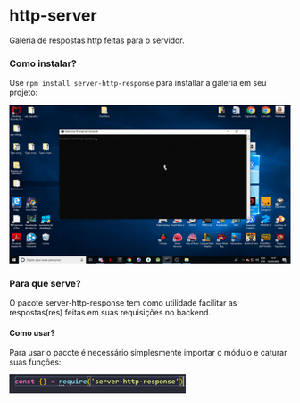 # http-server
Galeria de respostas http feitas para o servidor.

### Como instalar?
Use `npm install server-http-response` para installar a galeria em seu projeto:<br />

![How to install](/install.gif)

### Para que serve?
O pacote server-http-response tem como utilidade facilitar as respostas(res) feitas em suas requisições no backend.<br />

#### Como usar?
Para usar o pacote é necessário simplesmente importar o módulo e caturar suas funções:

![How to import](/import.png)

